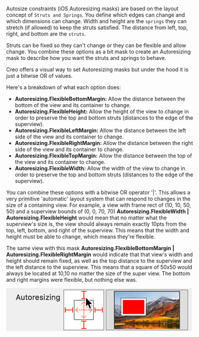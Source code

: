 Autosize constraints (iOS Autoresizing masks) are based on the layout concept of `Struts and Springs`. You define which edges can change and which dimensions can change. Width and height are the `springs` they can stretch (if allowed) to keep the struts satisfied. The distance from left, top, right, and bottom are the `struts`.

Struts can be fixed so they can't change or they can be flexible and allow change. You combine these options as a bit mask to create an Autoresizing mask to describe how you want the struts and springs to behave.

Creo offers a visual way to set Autoresizing masks but under the hood it is just a bitwise OR of values.

Here's a breakdown of what each option does:
* **Autoresizing.FlexibleBottomMargin:** Allow the distance between the bottom of the view and its container to change.
* **Autoresizing.FlexibleHeight:** Allow the height of the view to change in order to preserve the top and bottom struts (distances to the edge of the superview).
* **Autoresizing.FlexibleLeftMargin:** Allow the distance between the left side of the view and its container to change.
* **Autoresizing.FlexibleRightMargin:** Allow the distance between the right side of the view and its container to change.
* **Autoresizing.FlexibleTopMargin:** Allow the distance between the top of the view and its container to change.
* **Autoresizing.FlexibleWidth:** Allow the width of the view to change in order to preserve the top and bottom struts (distances to the edge of the superview).

You can combine these options with a bitwise OR operator '|'. This allows a very primitive 'automatic' layout system that can respond to changes in the size of a containing view.
For example, a view with frame rect of (10, 10, 50, 50) and a superview bounds of (0, 0, 70, 70)
**Autoresizing.FlexibleWidth | Autoresizing.FlexibleHeight**
would mean that no matter what the superview's size is, the view should always remain exactly 10pts from the top, left, bottom, and right of the superview. This means that the width and height must be able to change, which means they're flexible.

The same view with this mask
**Autoresizing.FlexibleBottomMargin | Autoresizing.FlexibleRightMargin**
would indicate that that view's width and height should remain fixed, as well as the top distance to the superview and the left distance to the superview. This means that a square of 50x50 would always be located at 10,10 no matter the size of the super view. The bottom and right margins were flexible, but nothing else was.

![Autoresizing](../images/technotes/autoresizing.gif)